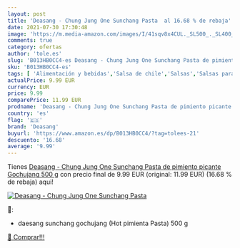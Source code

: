 ```yaml
---
layout: post
title: 'Deasang - Chung Jung One Sunchang Pasta  al 16.68 % de rebaja'
date: 2021-07-30 17:30:48
image: 'https://m.media-amazon.com/images/I/41sqv8x4CUL._SL500_._SL400_.jpg'
comments: true
category: ofertas
author: 'tole.es'
slug: 'B013HB0CC4-es Deasang - Chung Jung One Sunchang Pasta de pimiento...'
sku: 'B013HB0CC4-es'
tags: [ 'Alimentación y bebidas','Salsa de chile','Salsas','Salsas para servir y cocinar','deasang','pimiento', ]
actualPrice: 9.99 EUR
currency: EUR
price: 9.99
comparePrice: 11.99 EUR
prodname: 'Deasang - Chung Jung One Sunchang Pasta de pimiento picante  Gochujang  500 g'
country: 'es'
flag: '🇪🇸'
brand: 'Deasang'
buyurl: 'https://www.amazon.es/dp/B013HB0CC4/?tag=tolees-21'
descuento: '16.68'
average: '9.99'
---
```


Tienes [Deasang - Chung Jung One Sunchang Pasta de pimiento picante  Gochujang  500 g](https://www.amazon.es/dp/B013HB0CC4/?tag=tolees-21) con precio final de  9.99 EUR (original: 11.99 EUR) (16.68 %  de rebaja) aqui!

[![Deasang - Chung Jung One Sunchang Pasta ](https://m.media-amazon.com/images/I/41sqv8x4CUL._SL500_._SL400_.jpg)](https://www.amazon.es/dp/B013HB0CC4/?tag=tolees-21)

🔎:

- daesang sunchang gochujang (Hot pimienta Pasta) 500 g

[🛒 Comprar!!!](https://www.amazon.es/dp/B013HB0CC4/?tag=tolees-21)
